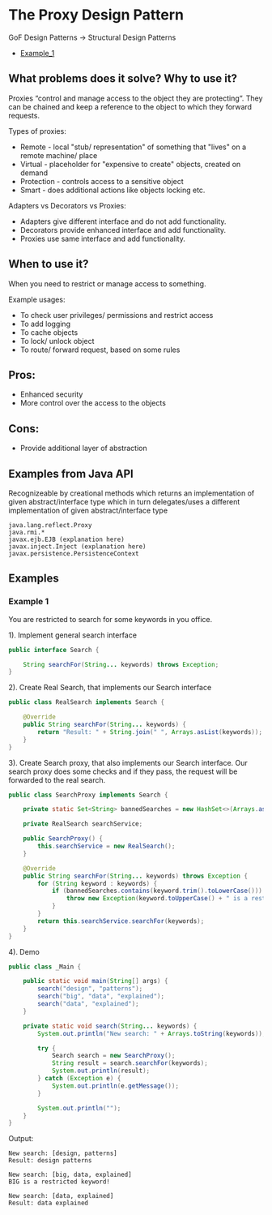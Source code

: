 # The Proxy Design Pattern

GoF Design Patterns -> Structural Design Patterns

- [Example_1](https://github.com/Iretha/ebook-design-patterns/tree/master/src/com/smdev/gof/structural/proxy) 

## What problems does it solve? Why to use it?

Proxies “control and manage access to the object they are protecting“.
They can be chained and keep a reference to the object to which they forward requests.

Types of proxies:
- Remote - local "stub/ representation" of something that "lives" on a remote machine/ place
- Virtual - placeholder for "expensive to create" objects, created on demand
- Protection - controls access to a sensitive object
- Smart - does additional actions like objects locking etc.

Adapters vs Decorators vs Proxies:
- Adapters give different interface and do not add functionality.
- Decorators provide enhanced interface and add functionality.
- Proxies use same interface and add functionality.

## When to use it?
When you need to restrict or manage access to something.

Example usages:
- To check user privileges/ permissions and restrict access
- To add logging
- To cache objects
- To lock/ unlock object
- To route/ forward request, based on some rules

## Pros:
- Enhanced security
- More control over the access to the objects

## Cons:
- Provide additional layer of abstraction

## Examples from Java API
Recognizeable by creational methods which returns an implementation of given abstract/interface type which in turn delegates/uses a different implementation of given abstract/interface type
```
java.lang.reflect.Proxy
java.rmi.*
javax.ejb.EJB (explanation here)
javax.inject.Inject (explanation here)
javax.persistence.PersistenceContext
```
## Examples

### Example 1

You are restricted to search for some keywords in you office.

1). Implement general search interface
```java
public interface Search {

    String searchFor(String... keywords) throws Exception;
}
```

2). Create Real Search, that implements our Search interface
```java
public class RealSearch implements Search {

    @Override
    public String searchFor(String... keywords) {
        return "Result: " + String.join(" ", Arrays.asList(keywords));
    }
}
```

3). Create Search proxy, that also implements our Search interface.
Our search proxy does some checks and if they pass, the request will be forwarded to the real search.

```java
public class SearchProxy implements Search {

    private static Set<String> bannedSearches = new HashSet<>(Arrays.asList("big", "something-you-should-not-have-access-to"));

    private RealSearch searchService;

    public SearchProxy() {
        this.searchService = new RealSearch();
    }

    @Override
    public String searchFor(String... keywords) throws Exception {
        for (String keyword : keywords) {
            if (bannedSearches.contains(keyword.trim().toLowerCase())) {
                throw new Exception(keyword.toUpperCase() + " is a restricted keyword!");
            }
        }
        return this.searchService.searchFor(keywords);
    }
}
```

4). Demo
```java
public class _Main {

    public static void main(String[] args) {
        search("design", "patterns");
        search("big", "data", "explained");
        search("data", "explained");
    }

    private static void search(String... keywords) {
        System.out.println("New search: " + Arrays.toString(keywords));

        try {
            Search search = new SearchProxy();
            String result = search.searchFor(keywords);
            System.out.println(result);
        } catch (Exception e) {
            System.out.println(e.getMessage());
        }

        System.out.println("");
    }
}
```
Output:
```
New search: [design, patterns]
Result: design patterns

New search: [big, data, explained]
BIG is a restricted keyword!

New search: [data, explained]
Result: data explained
```

